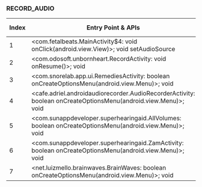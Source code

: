 ### RECORD_AUDIO
| Index | Entry Point & APIs | Screen shot | Resource id | Label |
| ------------- | ------------- | ------------- |-------------|-------------|
| 1 | <com.fetalbeats.MainActivity$4: void onClick(android.view.View)>; void setAudioSource | ![](F:\COSMOS\output\py\Play_win8\Health_Fitness\com.fetalbeats\com.fetalbeats.MainActivity.png) |  | |
| 2 | <com.odosoft.unbornheart.RecordActivity: void onResume()>; void <init> | ![](F:\COSMOS\output\py\Play_win8\Health_Fitness\com.odosoft.unbornheart\com.odosoft.unbornheart.RecordActivity.png) |  | |
| 3 | <com.snorelab.app.ui.RemediesActivity: boolean onCreateOptionsMenu(android.view.Menu)>; void <init> | ![](F:\COSMOS\output\py\Play_win8\Health_Fitness\com.snorelab.app\com.snorelab.app.ui.RemediesActivity.png) |  | F|
| 4 | <cafe.adriel.androidaudiorecorder.AudioRecorderActivity: boolean onCreateOptionsMenu(android.view.Menu)>; void <init> | ![](F:\COSMOS\output\py\Play_win8\Health_Fitness\com.sunappdeveloper.superhearingaid\cafe.adriel.androidaudiorecorder.AudioRecorderActivity.png) |  | D |
| 5 | <com.sunappdeveloper.superhearingaid.AllVolumes: boolean onCreateOptionsMenu(android.view.Menu)>; void <init> | ![](F:\COSMOS\output\py\Play_win8\Health_Fitness\com.sunappdeveloper.superhearingaid\com.sunappdeveloper.superhearingaid.AllVolumes.png) |  | F |
| 6 | <com.sunappdeveloper.superhearingaid.ZamActivity: boolean onCreateOptionsMenu(android.view.Menu)>; void <init> | ![](F:\COSMOS\output\py\Play_win8\Health_Fitness\com.sunappdeveloper.superhearingaid\com.sunappdeveloper.superhearingaid.ZamActivity.png) |  | F |
| 7 | <net.luizmello.brainwaves.BrainWaves: boolean onCreateOptionsMenu(android.view.Menu)>; void <init> | ![](F:\COSMOS\output\py\Play_win8\Health_Fitness\net.luizmello.brainwaves\net.luizmello.brainwaves.BrainWaves.png) |  | |
